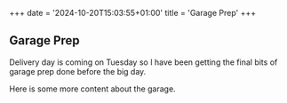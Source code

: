 +++
date = '2024-10-20T15:03:55+01:00'
title = 'Garage Prep'
+++

## Garage Prep 

Delivery day is coming on Tuesday so I have been getting the final bits of garage prep done before the big day. 


<!--more--> 

Here is some more content about the garage. 
